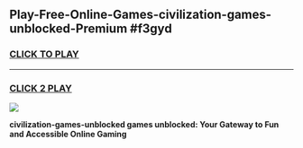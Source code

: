 
## Play-Free-Online-Games-civilization-games-unblocked-Premium #f3gyd
<h3>
<a href="https://premium.freeplayer.one?title=civilization-games-unblocked&ref=8M">CLICK TO PLAY</a></h3>
<hr>

<h3>
<a href="https://premium.freeplayer.one?title=civilization-games-unblocked&ref=8M">CLICK 2 PLAY</a>
  
</h3>

<a href="https://premium.freeplayer.one?title=civilization-games-unblocked&ref=8M"><img src="https://clearcache.store/games.png"></a>


**civilization-games-unblocked games unblocked: Your Gateway to Fun and Accessible Online Gaming**
